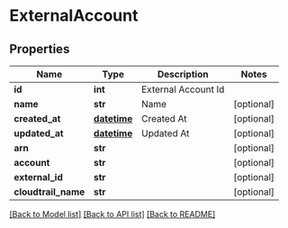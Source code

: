 # ExternalAccount

## Properties
Name | Type | Description | Notes
------------ | ------------- | ------------- | -------------
**id** | **int** | External Account Id | 
**name** | **str** | Name | [optional] 
**created_at** | [**datetime**](DateTime.md) | Created At | [optional] 
**updated_at** | [**datetime**](DateTime.md) | Updated At | [optional] 
**arn** | **str** |  | [optional] 
**account** | **str** |  | [optional] 
**external_id** | **str** |  | [optional] 
**cloudtrail_name** | **str** |  | [optional] 

[[Back to Model list]](../README.md#documentation-for-models) [[Back to API list]](../README.md#documentation-for-api-endpoints) [[Back to README]](../README.md)


